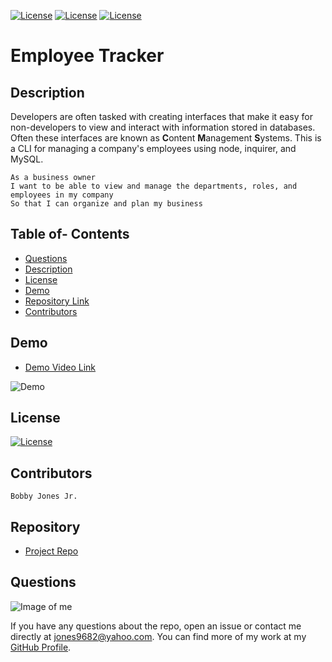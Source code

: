 [![License](http://img.shields.io/:MadeBy-BJonesJr-lightgreen?logo=gitHub)](https://github.com/jones9682/Employee-Tracker)
[![License](https://img.shields.io/github/repo-size/jones9682/Template-Engine?logo=gitHub)](https://github.com/jones9682/Employee-Tracker)
[![License](https://img.shields.io/github/languages/top/jones9682/Template-Engine?logo=github&logoColor=yellow)](https://github.com/jones9682/Employee-Tracker)

# **Employee Tracker**

## Description

Developers are often tasked with creating interfaces that make it easy for non-developers to view and interact with information stored in databases. Often these interfaces are known as **C**ontent **M**anagement **S**ystems. This is a CLI for managing a company's employees using node, inquirer, and MySQL.

```
As a business owner
I want to be able to view and manage the departments, roles, and employees in my company
So that I can organize and plan my business
```

## Table of- Contents
- [Questions](#Questions)
- [Description](#Description)
- [License](#License)
- [Demo](#Demo)
- [Repository Link](#Repository)
- [Contributors](#Contributors) 

## Demo

- [Demo Video Link](https://drive.google.com/file/d/1km13iDPYDO2SQn9Fm6VHp9glLS942fs_/view)

![Demo](./Demo/Employee-Tracker-CLI.gif)

## License

[![License](http://img.shields.io/:license-MIT-blue.svg)](./LICENSE)

## Contributors
``
Bobby Jones Jr.
``
## Repository

- [Project Repo](https://github.com/jones9682/Employee-Tracker)

## Questions

![Image of me](https://avatars3.githubusercontent.com/u/64339522?v=4)


If you have any questions about the repo, open an issue or contact me directly at jones9682@yahoo.com. You can find more of my work at my [GitHub Profile](https://github.com/jones9682).
  
  

